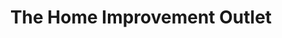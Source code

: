---
title: "The Home Improvement Outlet"
url: /west-monroe/the-home-improvement-outlet/
shop: Baumarkt
---